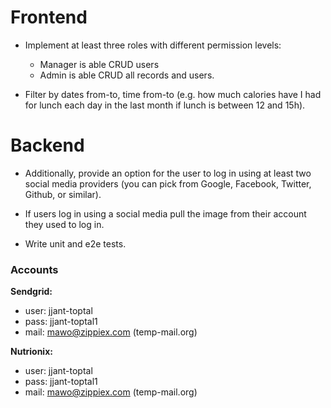 # Frontend
* Implement at least three roles with different permission levels:

  * Manager is able CRUD users
  * Admin is able CRUD all records and users.

* Filter by dates from-to, time from-to (e.g. how much calories have I had for lunch each day in the last month if lunch is between 12 and 15h).

# Backend

* Additionally, provide an option for the user to log in using at least two social media providers (you can pick from Google, Facebook, Twitter, Github, or similar).

* If users log in using a social media pull the image from their account they used to log in.

* Write unit and e2e tests.

### Accounts

**Sendgrid:**
* user: jjant-toptal
* pass: jjant-toptal1
* mail: mawo@zippiex.com (temp-mail.org)

**Nutrionix:**
* user: jjant-toptal
* pass: jjant-toptal1
* mail: mawo@zippiex.com (temp-mail.org)